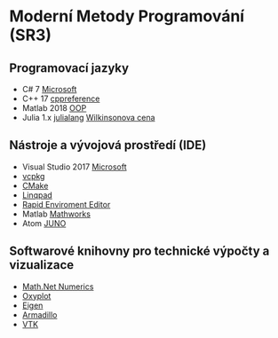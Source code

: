 # Moderní Metody Programování (SR3)

## Programovací jazyky 

* C# 7 [Microsoft](https://docs.microsoft.com/cs-cz/dotnet/csharp/)
* C++ 17 [cppreference](https://en.cppreference.com/w/)
* Matlab 2018 [OOP](https://www.mathworks.com/help/pdf_doc/matlab/matlab_oop.pdf)
* Julia 1.x [julialang](https://julialang.org/) [Wilkinsonova cena](http://news.mit.edu/2018/julia-language-co-creators-win-james-wilkinson-prize-numerical-software-1226)

## Nástroje a vývojová prostředí (IDE)

* Visual Studio 2017 [Microsoft](https://visualstudio.microsoft.com/cs/)
* [vcpkg](https://github.com/Microsoft/vcpkg)
* [CMake](https://cmake.org/)
* [Linqpad](https://www.linqpad.net/)
* [Rapid Enviroment Editor](https://www.rapidee.com/en/download)
* Matlab [Mathworks](https://www.mathworks.com/products/matlab.html)
* Atom [JUNO](http://docs.junolab.org/latest/man/installation.html)

## Softwarové knihovny pro technické výpočty a vizualizace

* [Math.Net Numerics](https://numerics.mathdotnet.com/)
* [Oxyplot](http://www.oxyplot.org/)
* [Eigen](http://eigen.tuxfamily.org/index.php?title=Main_Page)
* [Armadillo](http://arma.sourceforge.net/)
* [VTK](https://vtk.org/)
